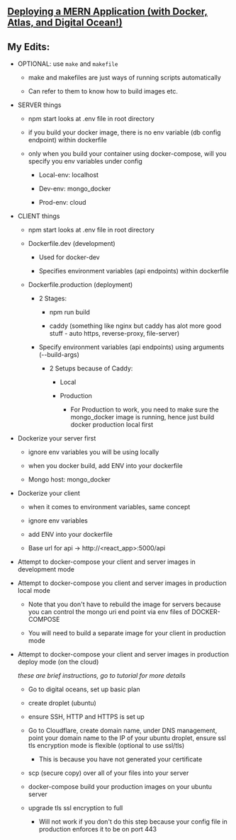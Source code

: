 ## [Deploying a MERN Application (with Docker, Atlas, and Digital Ocean!)](https://www.youtube.com/watch?v=DftsReyhz2Q)

## My Edits:

- OPTIONAL: use  `make`  and  `makefile`

  - make and makefiles are just ways of running scripts automatically

  - Can refer to them to know how to build images etc.

- SERVER things

  - npm start looks at .env file in root directory 

  - if you build your docker image, there is no env variable (db config endpoint) within dockerfile

  - only when you build your container using docker-compose, will you specify you env variables under config

    - Local-env: localhost

    - Dev-env: mongo_docker

    - Prod-env: cloud

- CLIENT things

  - npm start looks at .env file in root directory 

  - Dockerfile.dev (development)

    - Used for docker-dev

    - Specifies environment variables (api endpoints) within dockerfile

  - Dockerfile.production (deployment)

    - 2 Stages:

      - npm run build

      - caddy (something like nginx but caddy has alot more good stuff - auto https, reverse-proxy, file-server)

    - Specify environment variables (api endpoints) using arguments (--build-args)

      - 2 Setups because of Caddy:

        - Local

        - Production

          - For Production to work, you need to make sure the mongo_docker image is running, hence just build docker production local first
      
- Dockerize your server first

  - ignore env variables you will be using locally

  - when you docker build, add ENV into your dockerfile

  - Mongo host: mongo_docker

- Dockerize your client

  - when it comes to environment variables, same concept
  
  - ignore env variables
  
  - add ENV into your dockerfile
  
  - Base url for api -> http://<react_app>:5000/api
    
- Attempt to docker-compose your client and server images in development mode

- Attempt to docker-compose you client and server images in production local mode

  - Note that you don't have to rebuild the image for servers because you can control the mongo uri end point via env files of DOCKER-COMPOSE

  - You will need to build a separate image for your client in production mode

- Attempt to docker-compose your client and server images in production deploy mode (on the cloud)

  *these are brief instructions, go to tutorial for more details*

  - Go to digital oceans, set up basic plan

  - create droplet (ubuntu)

  - ensure SSH, HTTP and HTTPS is set up

  - Go to Cloudflare, create domain name, under DNS management, point your domain name to the IP of your ubuntu droplet, ensure ssl tls encryption mode is flexible (optional to use ssl/tls)

    - This is because you have not generated your certificate

  - scp (secure copy) over all of your files into your server

  - docker-compose build your production images on your ubuntu server

  - upgrade tls ssl encryption to full

    - Will not work if you don't do this step because your config file in production enforces it to be on port 443
